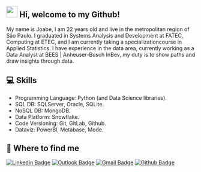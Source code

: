 ## <img src="https://media.giphy.com/media/hvRJCLFzcasrR4ia7z/giphy.gif" width="30px"> Hi, welcome to my Github!

My name is Joabe, I am 22 years old and live in the metropolitan region of São Paulo. I graduated in Systems Analysis and Development at FATEC, Computing at ETEC, and I am currently taking a specializationcourse in Applied Statistics.
I have experience in the data area, currently working as a Data Analyst at BEES | Anheuser-Busch InBev, my duty is to show paths and draw insights through data.


## :computer: Skills

* Programming Language: Python (and Data Science libraries).
* SQL DB: SQLServer, Oracle, SQLite.
* NoSQL DB: MongoDB.
* Data Platform: Snowflake.
* Code Versioning: Git, GitLab, Github.
* Dataviz: PowerBI, Metabase, Mode.


## :iphone: Where to find me

[![Linkedin Badge](https://img.shields.io/badge/-Joabe%20Santos-blue?style=flat-square&logo=Linkedin&logoColor=white&link=https://www.linkedin.com/in/joabe-santos)](https://www.linkedin.com/in/joabe-santos/)
[![Outlook Badge](https://img.shields.io/badge/-joabe.santos01@fatec.sp.gov.br-0078d4?style=flat-square&logo=microsoft-outlook&logoColor=white)](mailto:joabe.santos01@fatec.sp.gov.br)
[![Gmail Badge](https://img.shields.io/badge/-jbencao37@gmail.com-D14836?style=flat-square&logo=Gmail&logoColor=white)](mailto:jbencao37@gmail.com)
[![Github Badge](https://img.shields.io/badge/-J0BS013-000?style=flat-square&logo=Github&logoColor=white&link=https://github.com/J0BS013)](https://github.com/J0BS013)
